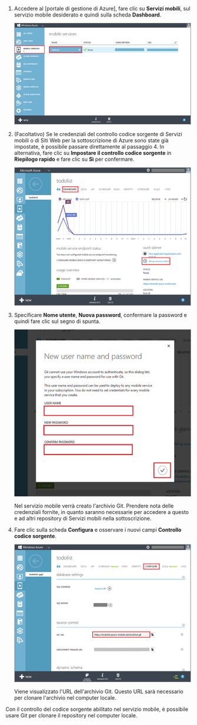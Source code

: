 
1. Accedere al [portale di gestione di Azure], fare clic su **Servizi mobili**, sul servizio mobile desiderato e quindi sulla scheda **Dashboard**.

	![Selezionare il servizio mobile](./media/mobile-services-enable-source-control/mobile-services-selection.png)

2. (Facoltativo) Se le credenziali del controllo codice sorgente di Servizi mobili o di Siti Web per la sottoscrizione di Azure sono state già impostate, è possibile passare direttamente al passaggio 4. In alternativa, fare clic su **Impostare il controllo codice sorgente** in **Riepilogo rapido** e fare clic su **Sì** per confermare.

	![Impostare il controllo del codice sorgente](./media/mobile-services-enable-source-control/mobile-setup-source-control.png)


3. Specificare **Nome utente**, **Nuova password**, confermare la password e quindi fare clic sul segno di spunta.

	![Impostare le credenziali del controllo del codice sorgente](./media/mobile-services-enable-source-control/mobile-source-control-credentials.png)

	Nel servizio mobile verrà creato l'archivio Git. Prendere nota delle credenziali fornite, in quanto saranno necessarie per accedere a questo e ad altri repository di Servizi mobili nella sottoscrizione.

4. Fare clic sulla scheda **Configura** e osservare i nuovi campi **Controllo codice sorgente**.

	![Configurare il controllo del codice sorgente](./media/mobile-services-enable-source-control/mobile-source-control-configure.png)

	Viene visualizzato l'URL dell'archivio Git. Questo URL sarà necessario per clonare l'archivio nel computer locale.

Con il controllo del codice sorgente abilitato nel servizio mobile, è possibile usare Git per clonare il repository nel computer locale.
 
<!--HONumber=54-->